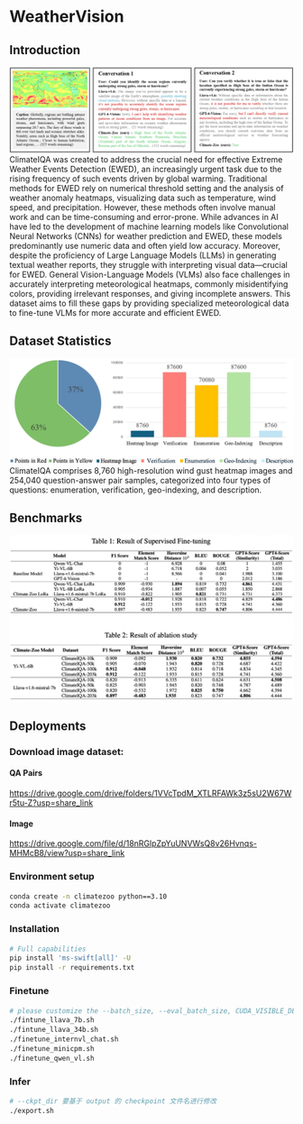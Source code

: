 # WeatherVision
## Introduction
![image](https://github.com/AlexJJJChen/Climate-Zoo/blob/main/intro_img/nips-case-study_page-0001.jpg)
ClimateIQA was created to address the crucial need for effective Extreme Weather Events Detection (EWED), an increasingly urgent task due to the rising frequency of such events driven by global warming. Traditional methods for EWED rely on numerical threshold setting and the analysis of weather anomaly heatmaps, visualizing data such as temperature, wind speed, and precipitation. However, these methods often involve manual work and can be time-consuming and error-prone. While advances in AI have led to the development of machine learning models like Convolutional Neural Networks (CNNs) for weather prediction and EWED, these models predominantly use numeric data and often yield low accuracy. Moreover, despite the proficiency of Large Language Models (LLMs) in generating textual weather reports, they struggle with interpreting visual data—crucial for EWED. General Vision-Language Models (VLMs) also face challenges in accurately interpreting meteorological heatmaps, commonly misidentifying colors, providing irrelevant responses, and giving incomplete answers. This dataset aims to fill these gaps by providing specialized meteorological data to fine-tune VLMs for more accurate and efficient EWED. 

## Dataset Statistics
![image](https://github.com/AlexJJJChen/Climate-Zoo/blob/main/intro_img/nips-chart_page-0001.jpg)
ClimateIQA comprises 8,760 high-resolution wind gust heatmap images and 254,040 question-answer pair samples, categorized into four types of questions: enumeration, verification, geo-indexing, and description. 

## Benchmarks

![image](https://github.com/AlexJJJChen/Climate-Zoo/blob/main/intro_img/benchmarks.png)

## Deployments
### Download image dataset:
#### QA Pairs 
https://drive.google.com/drive/folders/1VVcTpdM_XTLRFAWk3z5sU2W67Wr5tu-Z?usp=share_link  
#### Image 
https://drive.google.com/file/d/18nRGlpZpYuUNVWsQ8v26Hvnqs-MHMcB8/view?usp=share_link

### Environment setup
```bash
conda create -n climatezoo python==3.10
conda activate climatezoo
```

### Installation
```bash
# Full capabilities
pip install 'ms-swift[all]' -U
pip install -r requirements.txt
```

### Finetune
```bash
# please customize the --batch_size, --eval_batch_size, CUDA_VISIBLE_DEVICES, --num_train_epochs
./fintune_llava_7b.sh
./fintune_llava_34b.sh
./finetune_internvl_chat.sh
./finetune_minicpm.sh
./finetune_qwen_vl.sh
```
### Infer
```bash
# --ckpt_dir 要基于 output 的 checkpoint 文件名进行修改
./export.sh
```
